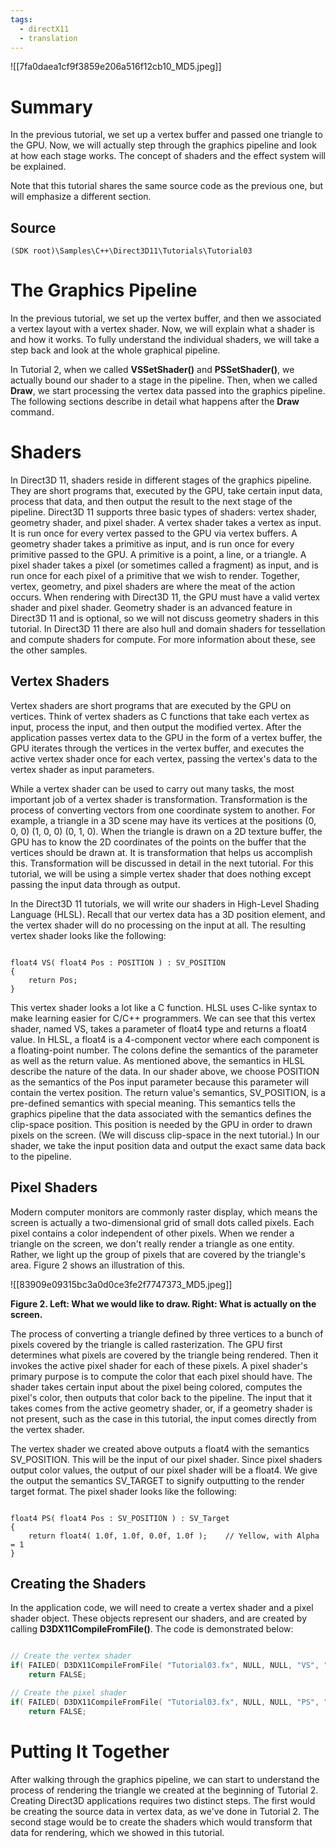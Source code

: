 ```yaml
---
tags:
  - directX11
  - translation
---
```


![[7fa0daea1cf9f3859e206a516f12cb10_MD5.jpeg]]

# Summary

In the previous tutorial, we set up a vertex buffer and passed one triangle to the GPU. Now, we will actually step through the graphics pipeline and look at how each stage works. The concept of shaders and the effect system will be explained.

Note that this tutorial shares the same source code as the previous one, but will emphasize a different section.

## Source

`(SDK root)\Samples\C++\Direct3D11\Tutorials\Tutorial03`

# The Graphics Pipeline

In the previous tutorial, we set up the vertex buffer, and then we associated a vertex layout with a vertex shader. Now, we will explain what a shader is and how it works. To fully understand the individual shaders, we will take a step back and look at the whole graphical pipeline.

In Tutorial 2, when we called **VSSetShader()** and **PSSetShader()**, we actually bound our shader to a stage in the pipeline. Then, when we called **Draw**, we start processing the vertex data passed into the graphics pipeline. The following sections describe in detail what happens after the **Draw** command.

# Shaders

In Direct3D 11, shaders reside in different stages of the graphics pipeline. They are short programs that, executed by the GPU, take certain input data, process that data, and then output the result to the next stage of the pipeline. Direct3D 11 supports three basic types of shaders: vertex shader, geometry shader, and pixel shader. A vertex shader takes a vertex as input. It is run once for every vertex passed to the GPU via vertex buffers. A geometry shader takes a primitive as input, and is run once for every primitive passed to the GPU. A primitive is a point, a line, or a triangle. A pixel shader takes a pixel (or sometimes called a fragment) as input, and is run once for each pixel of a primitive that we wish to render. Together, vertex, geometry, and pixel shaders are where the meat of the action occurs. When rendering with Direct3D 11, the GPU must have a valid vertex shader and pixel shader. Geometry shader is an advanced feature in Direct3D 11 and is optional, so we will not discuss geometry shaders in this tutorial. In Direct3D 11 there are also hull and domain shaders for tessellation and compute shaders for compute. For more information about these, see the other samples.

## Vertex Shaders

Vertex shaders are short programs that are executed by the GPU on vertices. Think of vertex shaders as C functions that take each vertex as input, process the input, and then output the modified vertex. After the application passes vertex data to the GPU in the form of a vertex buffer, the GPU iterates through the vertices in the vertex buffer, and executes the active vertex shader once for each vertex, passing the vertex's data to the vertex shader as input parameters.

While a vertex shader can be used to carry out many tasks, the most important job of a vertex shader is transformation. Transformation is the process of converting vectors from one coordinate system to another. For example, a triangle in a 3D scene may have its vertices at the positions (0, 0, 0) (1, 0, 0) (0, 1, 0). When the triangle is drawn on a 2D texture buffer, the GPU has to know the 2D coordinates of the points on the buffer that the vertices should be drawn at. It is transformation that helps us accomplish this. Transformation will be discussed in detail in the next tutorial. For this tutorial, we will be using a simple vertex shader that does nothing except passing the input data through as output.

In the Direct3D 11 tutorials, we will write our shaders in High-Level Shading Language (HLSL). Recall that our vertex data has a 3D position element, and the vertex shader will do no processing on the input at all. The resulting vertex shader looks like the following:

```hlsl

float4 VS( float4 Pos : POSITION ) : SV_POSITION
{
	return Pos;
}

```

This vertex shader looks a lot like a C function. HLSL uses C-like syntax to make learning easier for C/C++ programmers. We can see that this vertex shader, named VS, takes a parameter of float4 type and returns a float4 value. In HLSL, a float4 is a 4-component vector where each component is a floating-point number. The colons define the semantics of the parameter as well as the return value. As mentioned above, the semantics in HLSL describe the nature of the data. In our shader above, we choose POSITION as the semantics of the Pos input parameter because this parameter will contain the vertex position. The return value's semantics, SV_POSITION, is a pre-defined semantics with special meaning. This semantics tells the graphics pipeline that the data associated with the semantics defines the clip-space position. This position is needed by the GPU in order to drawn pixels on the screen. (We will discuss clip-space in the next tutorial.) In our shader, we take the input position data and output the exact same data back to the pipeline.

## Pixel Shaders

Modern computer monitors are commonly raster display, which means the screen is actually a two-dimensional grid of small dots called pixels. Each pixel contains a color independent of other pixels. When we render a triangle on the screen, we don't really render a triangle as one entity. Rather, we light up the group of pixels that are covered by the triangle's area. Figure 2 shows an illustration of this.

![[83909e09315bc3a0d0ce3fe2f7747373_MD5.jpeg]]

**Figure 2. Left: What we would like to draw. Right: What is actually on the screen.**

The process of converting a triangle defined by three vertices to a bunch of pixels covered by the triangle is called rasterization. The GPU first determines what pixels are covered by the triangle being rendered. Then it invokes the active pixel shader for each of these pixels. A pixel shader's primary purpose is to compute the color that each pixel should have. The shader takes certain input about the pixel being colored, computes the pixel's color, then outputs that color back to the pipeline. The input that it takes comes from the active geometry shader, or, if a geometry shader is not present, such as the case in this tutorial, the input comes directly from the vertex shader.

The vertex shader we created above outputs a float4 with the semantics SV_POSITION. This will be the input of our pixel shader. Since pixel shaders output color values, the output of our pixel shader will be a float4. We give the output the semantics SV_TARGET to signify outputting to the render target format. The pixel shader looks like the following:

```hlsl

float4 PS( float4 Pos : SV_POSITION ) : SV_Target
{
	return float4( 1.0f, 1.0f, 0.0f, 1.0f );    // Yellow, with Alpha = 1
}

```

## Creating the Shaders

In the application code, we will need to create a vertex shader and a pixel shader object. These objects represent our shaders, and are created by calling **D3DX11CompileFromFile()**. The code is demonstrated below:

  
```cpp

// Create the vertex shader
if( FAILED( D3DX11CompileFromFile( "Tutorial03.fx", NULL, NULL, "VS", "vs_4_0", D3DCOMPILE_ENABLE_STRICTNESS, NULL, NULL, &pVSBlob, &pErrorBlob, NULL ) ) )
	return FALSE;

// Create the pixel shader
if( FAILED( D3DX11CompileFromFile( "Tutorial03.fx", NULL, NULL, "PS", "ps_4_0", D3DCOMPILE_ENABLE_STRICTNESS, NULL, NULL, &pPSBlob, &pErrorBlob, NULL ) ) )
	return FALSE;

```

# Putting It Together

After walking through the graphics pipeline, we can start to understand the process of rendering the triangle we created at the beginning of Tutorial 2. Creating Direct3D applications requires two distinct steps. The first would be creating the source data in vertex data, as we've done in Tutorial 2. The second stage would be to create the shaders which would transform that data for rendering, which we showed in this tutorial.